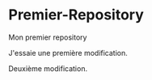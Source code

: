 # Premier-Repository
Mon premier repository

J'essaie une première modification.

Deuxième modification.
